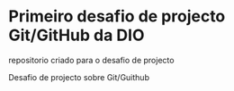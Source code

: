 # Primeiro desafio de projecto Git/GitHub da DIO
repositorio criado para o desafio de projecto

Desafio de projecto sobre Git/Guithub
